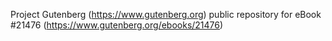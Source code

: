 Project Gutenberg (https://www.gutenberg.org) public repository for eBook #21476 (https://www.gutenberg.org/ebooks/21476)
